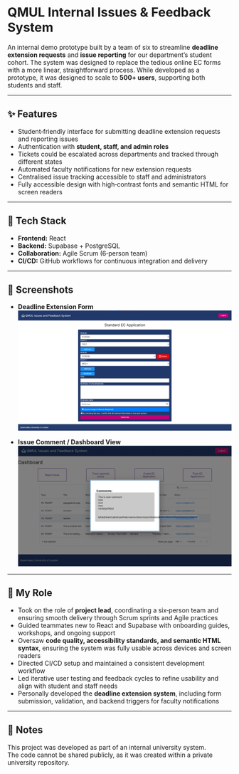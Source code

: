 # QMUL Internal Issues & Feedback System

An internal demo prototype built by a team of six to streamline **deadline extension requests** and **issue reporting** for our department’s student cohort. The system was designed to replace the tedious online EC forms with a more linear, straightforward process. While developed as a prototype, it was designed to scale to **500+ users**, supporting both students and staff.

---

## ✨ Features
- Student‑friendly interface for submitting deadline extension requests and reporting issues  
- Authentication with **student, staff, and admin roles**  
- Tickets could be escalated across departments and tracked through different states  
- Automated faculty notifications for new extension requests  
- Centralised issue tracking accessible to staff and administrators  
- Fully accessible design with high‑contrast fonts and semantic HTML for screen readers  

---

## 🚀 Tech Stack
- **Frontend:** React  
- **Backend:** Supabase + PostgreSQL  
- **Collaboration:** Agile Scrum (6‑person team)  
- **CI/CD:** GitHub workflows for continuous integration and delivery  

---

## 📸 Screenshots
- **Deadline Extension Form**  
  ![Deadline Extension Form](Screenshots/Application.png)

- **Issue Comment / Dashboard View**  
  ![Issue Comment / Dashboard View](Screenshots/IssueComment.png)

---

## 👤 My Role
- Took on the role of **project lead**, coordinating a six‑person team and ensuring smooth delivery through Scrum sprints and Agile practices  
- Guided teammates new to React and Supabase with onboarding guides, workshops, and ongoing support  
- Oversaw **code quality, accessibility standards, and semantic HTML syntax**, ensuring the system was fully usable across devices and screen readers  
- Directed CI/CD setup and maintained a consistent development workflow  
- Led iterative user testing and feedback cycles to refine usability and align with student and staff needs  
- Personally developed the **deadline extension system**, including form submission, validation, and backend triggers for faculty notifications  

---

## 📌 Notes
This project was developed as part of an internal university system.  
The code cannot be shared publicly, as it was created within a private university repository.  

